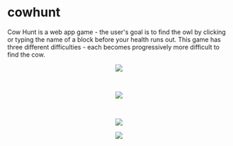 # cowhunt

Cow Hunt is a web app game - the user's goal is to find the owl by clicking or typing the name of a block before your health runs out. This game has three different difficulties - each becomes progressively more difficult to find the cow.

<p align="center">
  <img src="https://github.com/bensadel/Cow-Hunt/assets/95494769/e9d85f64-a577-4f48-baad-e58ad4d994d2">
</p>
<br>
<p align="center">
  <img src="https://github.com/bensadel/Cow-Hunt/assets/95494769/b8ebaa5b-bed3-4c75-ad5a-335d4b0fbe1c">
</p>
<br>
<p align="center">
  <img src="https://github.com/bensadel/Cow-Hunt/assets/95494769/f7450297-82c5-43cc-b886-6e0569e07e49">
</p>
<p align="center">
  <img src="https://github.com/bensadel/Cow-Hunt/assets/95494769/78b987d9-dd2d-4886-965f-916090daeaba">
</p>


